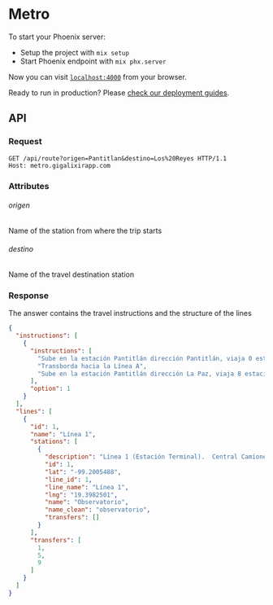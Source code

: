 # Metro

To start your Phoenix server:

  * Setup the project with `mix setup`
  * Start Phoenix endpoint with `mix phx.server`

Now you can visit [`localhost:4000`](http://localhost:4000) from your browser.

Ready to run in production? Please [check our deployment guides](https://hexdocs.pm/phoenix/deployment.html).

## API

### Request
  
```http
GET /api/route?origen=Pantitlan&destino=Los%20Reyes HTTP/1.1
Host: metro.gigalixirapp.com

```

### Attributes

###### origen
Name of the station from where the trip starts

###### destino
Name of the travel destination station

### Response

The answer contains the travel instructions and the structure of the lines

```json
{
  "instructions": [
    {
      "instructions": [
        "Sube en la estación Pantitlán dirección Pantitlán, viaja 0 estaciones y baja en la estación Pantitlán",
        "Transborda hacia la Línea A",
        "Sube en la estación Pantitlán dirección La Paz, viaja 8 estaciones y baja en la estación Los Reyes"
      ],
      "option": 1
    }
  ],
  "lines": [
    {
      "id": 1,
      "name": "Línea 1",
      "stations": [
        {
          "description": "Línea 1 (Estación Terminal).  Central Camionera Poniente, Álvaro Obregón, 01120 Ciudad de México, DF, México",
          "id": 1,
          "lat": "-99.2005488",
          "line_id": 1,
          "line_name": "Línea 1",
          "lng": "19.3982501",
          "name": "Observatorio",
          "name_clean": "observatorio",
          "transfers": []
        }
      ],
      "transfers": [
        1,
        5,
        9
      ]
    }    
  ]
}

```
